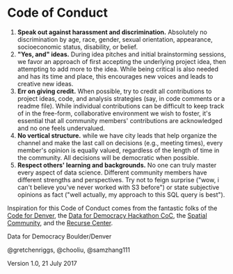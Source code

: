 # Code of Conduct

1) **Speak out against harassment and discrimination.** Absolutely no discrimination by age, race, gender, sexual orientation, appearance, socioeconomic status, disability, or belief.
2) **"Yes, and" ideas.** During idea pitches and initial brainstorming sessions, we favor an approach of first accepting the underlying project idea, then attempting to add more to the idea. While being critical is also needed and has its time and place, this encourages new voices and leads to creative new ideas.
3) **Err on giving credit.** When possible, try to credit all contributions to project ideas, code, and analysis strategies (say, in code comments or a readme file). While individual contributions can be difficult to keep track of in the free-form, collaborative environment we wish to foster, it's essential that all community members' contributions are acknowledged and no one feels undervalued.
4) **No vertical structure.** while we have city leads that help organize the channel and make the last call on decisions (e.g., meeting times), every member's opinion is equally valued, regardless of the length of time in the community. All decisions will be democratic when possible.
5) **Respect others' learning and backgrounds.** No one can truly master every aspect of data science. Different community members have different strengths and perspectives. Try not to feign surprise ("wow, i can't believe you've never worked with S3 before") or state subjective opinions as fact ("well actually, my approach to this SQL query is best").

Inspiration for this Code of Conduct comes from the fantastic folks of the [Code for Denver](https://github.com/codefordenver/codeofconduct), the [Data for Democracy Hackathon CoC](http://datafordemocracy.org/hackathon_coc.html), the [Spatial Community](https://github.com/TheSpatialCommunity/documents/blob/master/COC.md), and the [Recurse Center](https://www.recurse.com/manual#sub-sec-social-rules).

Data for Democracy Boulder/Denver

@gretchenriggs, @chooliu, @samzhang111

Version 1.0, 21 July 2017

